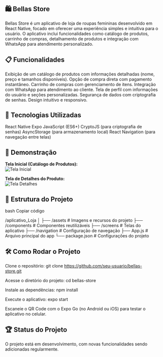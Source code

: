 ## 🛍️ Bellas Store
Bellas Store é um aplicativo de loja de roupas femininas desenvolvido em React Native, focado em oferecer uma experiência simples e intuitiva para o usuário. O aplicativo inclui funcionalidades como catálogo de produtos, carrinho de compras, detalhamento de produtos e integração com WhatsApp para atendimento personalizado.

## 📋 Funcionalidades
Exibição de um catálogo de produtos com informações detalhadas (nome, preço e tamanhos disponíveis).
Opção de compra direta com pagamento instantâneo.
Carrinho de compras com gerenciamento de itens.
Integração com WhatsApp para atendimento ao cliente.
Tela de perfil com informações do usuário e seções personalizadas.
Segurança de dados com criptografia de senhas.
Design intuitivo e responsivo.

## 🚀 Tecnologias Utilizadas
React Native
Expo
JavaScript (ES6+)
CryptoJS (para criptografia de senhas)
AsyncStorage (para armazenamento local)
React Navigation (para navegação entre telas)

## 🎨 Demonstração
**Tela Inicial (Catálogo de Produtos):**  
![Tela Inicial](https://imgur.com/5YRBs6O)

**Tela de Detalhes do Produto:**  
![Tela Detalhes](https://imgur.com/zMb8QPB)

## 📂 Estrutura do Projeto
bash
Copiar código

/aplicativo_Loja
│
├── /assets            # Imagens e recursos do projeto
├── /components        # Componentes reutilizáveis
├── /screens           # Telas do aplicativo
├── /navigation        # Configuração de navegação
├── App.js             # Arquivo principal do app
└── package.json       # Configurações do projeto

## 🛠️ Como Rodar o Projeto
Clone o repositório:
git clone https://github.com/seu-usuario/bellas-store.git

Acesse o diretório do projeto:
cd bellas-store

Instale as dependências:
npm install

Execute o aplicativo:
expo start

Escaneie o QR Code com o Expo Go (no Android ou iOS) para testar o aplicativo no celular.

## 🏆 Status do Projeto
O projeto está em desenvolvimento, com novas funcionalidades sendo adicionadas regularmente.
